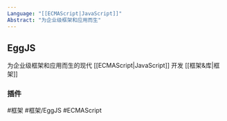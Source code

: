 ```yaml
---
Language: "[[ECMAScript|JavaScript]]"
Abstract: "为企业级框架和应用而生"
---
```


## EggJS
为企业级框架和应用而生的现代 [[ECMAScript|JavaScript]] 开发 [[框架&库|框架]]

### 插件

#框架 #框架/EggJS #ECMAScript 